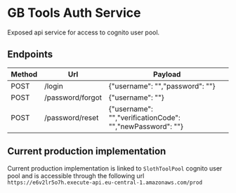 # GB Tools Auth Service
Exposed api service for access to cognito user pool.

## Endpoints
Method | Url | Payload
------ | --- | -------
POST | /login | {"username": "","password": ""}
POST | /password/forgot | {"username": ""}
POST | /password/reset | {"username": "","verificationCode": "","newPassword": ""}


## Current production implementation
Current production implementation is linked to `SlothToolPool` cognito user pool and
is accessible through the following url
`https://e6v2lr5o7h.execute-api.eu-central-1.amazonaws.com/prod`